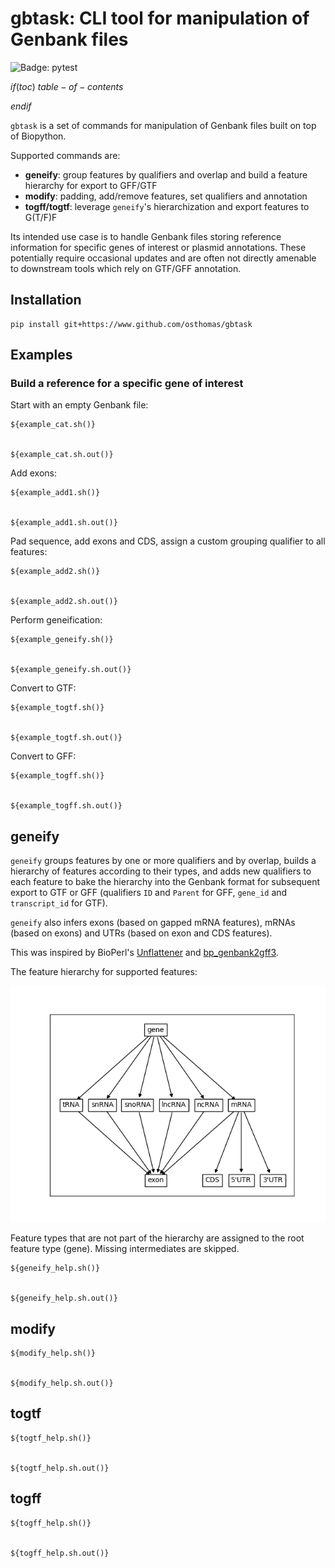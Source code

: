 # gbtask: CLI tool for manipulation of Genbank files

![Badge: pytest](https://github.com/osthomas/gbtask/actions/workflows/pytest.yaml/badge.svg)

$if(toc)$
$table-of-contents$

$endif$

`gbtask` is a set of commands for manipulation of Genbank files built on top
of Biopython.

Supported commands are:

* **geneify**: group features by qualifiers and overlap and build a feature hierarchy for export to GFF/GTF
* **modify**: padding, add/remove features, set qualifiers and annotation
* **togff/togtf**: leverage `geneify`'s hierarchization and export features to G(T/F)F

Its intended use case is to handle Genbank files storing reference information for specific genes of interest or plasmid annotations.
These potentially require occasional updates and are often not directly amenable to downstream tools which rely on GTF/GFF annotation.


## Installation

```
pip install git+https://www.github.com/osthomas/gbtask
```


## Examples

### Build a reference for a specific gene of interest

Start with an empty Genbank file:

```
${example_cat.sh()}


${example_cat.sh.out()}

```


Add exons:

```
${example_add1.sh()}


${example_add1.sh.out()}

```


Pad sequence, add exons and CDS, assign a custom grouping qualifier to all features:

```
${example_add2.sh()}


${example_add2.sh.out()}

```

Perform geneification:

```
${example_geneify.sh()}


${example_geneify.sh.out()}

```

Convert to GTF:

```
${example_togtf.sh()}


${example_togtf.sh.out()}

```

Convert to GFF:

```
${example_togff.sh()}


${example_togff.sh.out()}

```


## geneify

`geneify` groups features by one or more qualifiers and by overlap, builds a hierarchy of features according to their types, and adds new qualifiers to each feature to bake the hierarchy into the Genbank format for subsequent export to GTF or GFF (qualifiers `ID` and `Parent` for GFF, `gene_id` and `transcript_id` for GTF).

`geneify` also infers exons (based on gapped mRNA features), mRNAs (based on exons) and UTRs (based on exon and CDS features).

This was inspired by BioPerl's
[Unflattener](https://metacpan.org/dist/BioPerl/source/lib/Bio/SeqFeature/Tools/Unflattener.pm)
and
[bp_genbank2gff3](https://metacpan.org/dist/BioPerl/view/bin/bp_genbank2gff3).

The feature hierarchy for supported features:

![Default Type Tree](doc/typetree.png)

Feature types that are not part of the hierarchy are assigned to the root feature type (gene).
Missing intermediates are skipped.

```
${geneify_help.sh()}


${geneify_help.sh.out()}

```


## modify

```
${modify_help.sh()}


${modify_help.sh.out()}

```


## togtf


```
${togtf_help.sh()}


${togtf_help.sh.out()}

```



## togff


```
${togff_help.sh()}


${togff_help.sh.out()}

```
